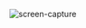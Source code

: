 ![screen-capture](https://user-images.githubusercontent.com/8599551/117577341-4fed1600-b0e1-11eb-8154-92f8a78dc36d.gif)

